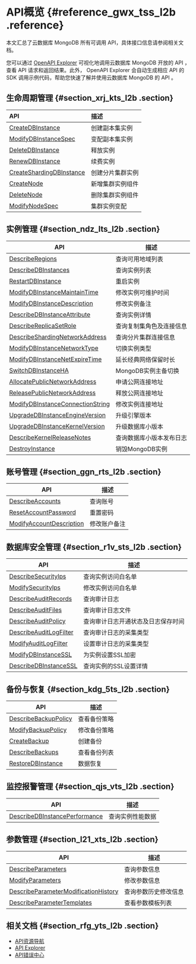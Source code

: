 # API概览 {#reference_gwx_tss_l2b .reference}

本文汇总了云数据库 MongoDB 所有可调用 API，具体接口信息请参阅相关文档。

您可以通过 [OpenAPI Explorer](https://help.aliyun.com/document_detail/74407.html) 可视化地调用云数据库 MongoDB 开放的 API ，查看 API 请求和返回结果。此外， OpenAPI Explorer 会自动生成相应 API 的 SDK 调用示例代码，帮助您快速了解并使用云数据库 MongoDB 的 API 。

## 生命周期管理 {#section_xrj_kts_l2b .section}

|API|描述|
|:--|:-|
|[CreateDBInstance](cn.zh-CN/API参考/生命周期管理/CreateDBInstance.md#)|创建副本集实例|
|[ModifyDBInstanceSpec](cn.zh-CN/API参考/生命周期管理/ModifyDBInstanceSpec.md#)|变配副本集实例|
|[DeleteDBInstance](cn.zh-CN/API参考/生命周期管理/DeleteDBInstance.md#)|释放实例|
|[RenewDBInstance](cn.zh-CN/API参考/生命周期管理/RenewDBInstance.md#)|续费实例|
|[CreateShardingDBInstance](cn.zh-CN/API参考/生命周期管理/CreateShardingDBInstance.md#)|创建分片集群实例|
|[CreateNode](cn.zh-CN/API参考/生命周期管理/CreateNode.md#)|新增集群实例组件|
|[DeleteNode](cn.zh-CN/API参考/生命周期管理/DeleteNode.md#)|删除集群实例组件|
|[ModifyNodeSpec](cn.zh-CN/API参考/生命周期管理/ModifyNodeSpec.md#)|集群实例变配|

## 实例管理 {#section_ndz_lts_l2b .section}

|API|描述|
|---|--|
|[DescribeRegions](cn.zh-CN/API参考/实例管理/DescribeRegions.md#)|查询可用地域列表|
|[DescribeDBInstances](cn.zh-CN/API参考/实例管理/DescribeDBInstances.md#)|查询实例列表|
|[RestartDBInstance](cn.zh-CN/API参考/实例管理/RestartDBInstance.md#)|重启实例|
|[ModifyDBInstanceMaintainTime](cn.zh-CN/API参考/实例管理/ModifyDBInstanceMaintainTime.md#)|修改实例可维护时间|
|[ModifyDBInstanceDescription](cn.zh-CN/API参考/实例管理/ModifyDBInstanceDescription.md#)|修改实例备注|
|[DescribeDBInstanceAttribute](cn.zh-CN/API参考/实例管理/DescribeDBInstanceAttribute.md#)|查询实例详情|
|[DescribeReplicaSetRole](cn.zh-CN/API参考/实例管理/DescribeReplicaSetRole.md#)|查询复制集角色及连接信息|
|[DescribeShardingNetworkAddress](cn.zh-CN/API参考/实例管理/DescribeShardingNetworkAddress.md#)|查询分片集群连接信息|
|[ModifyDBInstanceNetworkType](cn.zh-CN/API参考/实例管理/ModifyDBInstanceNetworkType.md#)|切换实例类型|
|[ModifyDBInstanceNetExpireTime](cn.zh-CN/API参考/实例管理/ModifyDBInstanceNetExpireTime.md#)|延长经典网络保留时长|
|[SwitchDBInstanceHA](cn.zh-CN/API参考/实例管理/SwitchDBInstanceHA.md#)|MongoDB实例主备切换|
|[AllocatePublicNetworkAddress](cn.zh-CN/API参考/实例管理/AllocatePublicNetworkAddress.md#)|申请公网连接地址|
|[ReleasePublicNetworkAddress](cn.zh-CN/API参考/实例管理/ReleasePublicNetworkAddress.md#)|释放公网连接地址|
|[ModifyDBInstanceConnectionString](cn.zh-CN/API参考/实例管理/ModifyDBInstanceConnectionString.md#)|修改实例连接地址|
|[UpgradeDBInstanceEngineVersion](cn.zh-CN/API参考/实例管理/UpgradeDBInstanceEngineVersion.md#)|升级引擎版本|
|[UpgradeDBInstanceKernelVersion](cn.zh-CN/API参考/实例管理/UpgradeDBInstanceKernelVersion.md#)|升级数据库小版本|
|[DescribeKernelReleaseNotes](cn.zh-CN/API参考/实例管理/DescribeKernelReleaseNotes.md#)|查询数据库小版本发布日志|
|[DestroyInstance](cn.zh-CN/API参考/实例管理/DestroyInstance.md#)|销毁MongoDB实例|

## 账号管理 {#section_ggn_rts_l2b .section}

|API|描述|
|---|--|
|[DescribeAccounts](cn.zh-CN/API参考/账号管理/DescribeAccounts.md#)|查询账号|
|[ResetAccountPassword](cn.zh-CN/API参考/账号管理/ResetAccountPassword.md#)|重置密码|
|[ModifyAccountDescription](cn.zh-CN/API参考/账号管理/ModifyAccountDescription.md#)|修改账户备注|

## 数据库安全管理 {#section_r1v_sts_l2b .section}

|API|描述|
|---|--|
|[DescribeSecurityIps](cn.zh-CN/API参考/安全管理/DescribeSecurityIps.md#)|查询实例访问白名单|
|[ModifySecurityIps](cn.zh-CN/API参考/安全管理/ModifySecurityIps.md#)|修改实例访问白名单|
|[DescribeAuditRecords](cn.zh-CN/API参考/安全管理/DescribeAuditRecords.md#)|查询审计日志|
|[DescribeAuditFiles](cn.zh-CN/API参考/安全管理/DescribeAuditFiles.md#)|查询审计日志文件|
|[DescribeAuditPolicy](cn.zh-CN/API参考/安全管理/DescribeAuditPolicy.md#)|查询审计日志开通状态及日志保存时间|
|[DescribeAuditLogFilter](cn.zh-CN/API参考/安全管理/DescribeAuditLogFilter.md#)|查询审计日志的采集类型|
|[ModifyAuditLogFilter](cn.zh-CN/API参考/安全管理/ModifyAuditLogFilter.md#)|设置审计日志的采集类型|
|[ModifyDBInstanceSSL](cn.zh-CN/API参考/安全管理/ModifyDBInstanceSSL.md#)|为实例设置SSL加密|
|[DescribeDBInstanceSSL](cn.zh-CN/API参考/安全管理/DescribeDBInstanceSSL.md#)|查询实例的SSL设置详情|

## 备份与恢复 {#section_kdg_5ts_l2b .section}

|API|描述|
|---|--|
|[DescribeBackupPolicy](cn.zh-CN/API参考/备份与恢复/DescribeBackupPolicy.md#)|查看备份策略|
|[ModifyBackupPolicy](cn.zh-CN/API参考/备份与恢复/ModifyBackupPolicy.md#)|修改备份策略|
|[CreateBackup](cn.zh-CN/API参考/备份与恢复/CreateBackup.md#)|创建备份|
|[DescribeBackups](cn.zh-CN/API参考/备份与恢复/DescribeBackups.md#)|查看备份列表|
|[RestoreDBInstance](cn.zh-CN/API参考/备份与恢复/RestoreDBInstance.md#)|数据恢复|

## 监控报警管理 {#section_qjs_vts_l2b .section}

|API|描述|
|---|--|
|[DescribeDBInstancePerformance](cn.zh-CN/API参考/性能监控管理/DescribeDBInstancePerformance.md#)|查询实例性能数据|

## 参数管理 {#section_l21_xts_l2b .section}

|API|描述|
|---|--|
|[DescribeParameters](cn.zh-CN/API参考/参数管理/DescribeParameters.md#)|查询参数信息|
|[ModifyParameters](cn.zh-CN/API参考/参数管理/ModifyParameters.md#)|修改参数信息|
|[DescribeParameterModificationHistory](cn.zh-CN/API参考/参数管理/DescribeParameterModificationHistory.md#)|查询参数历史修改信息|
|[DescribeParameterTemplates](cn.zh-CN/API参考/参数管理/DescribeParameterTemplates.md#)|查看参数模板列表|

## 相关文档 {#section_rfg_yts_l2b .section}

-   [API资源导航](https://developer.aliyun.com/)
-   [API Explorer](https://api.aliyun.com/)
-   [API错误中心](https://error-center.aliyun.com/)

